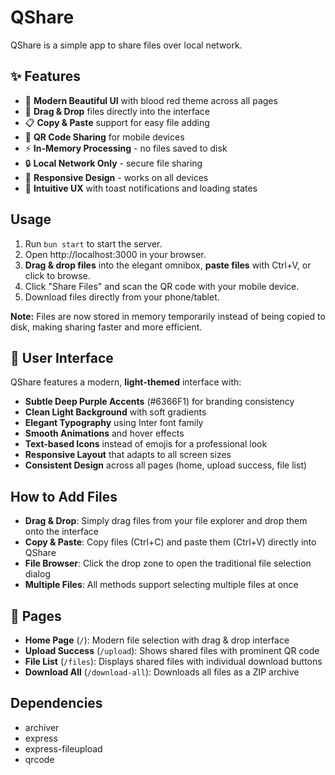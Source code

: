 # QShare

QShare is a simple app to share files over local network.

## ✨ Features

- 🎨 **Modern Beautiful UI** with blood red theme across all pages
- 📁 **Drag & Drop** files directly into the interface
- 📋 **Copy & Paste** support for easy file adding
- 📱 **QR Code Sharing** for mobile devices
- ⚡ **In-Memory Processing** - no files saved to disk
- 🔒 **Local Network Only** - secure file sharing
- 📱 **Responsive Design** - works on all devices
- 🎯 **Intuitive UX** with toast notifications and loading states

## Usage

1. Run `bun start` to start the server.
2. Open http://localhost:3000 in your browser.
3. **Drag & drop files** into the elegant omnibox, **paste files** with Ctrl+V, or click to browse.
4. Click "Share Files" and scan the QR code with your mobile device.
5. Download files directly from your phone/tablet.

**Note:** Files are now stored in memory temporarily instead of being copied to disk, making sharing faster and more efficient.

## 🎨 User Interface

QShare features a modern, **light-themed** interface with:

- **Subtle Deep Purple Accents** (#6366F1) for branding consistency
- **Clean Light Background** with soft gradients
- **Elegant Typography** using Inter font family
- **Smooth Animations** and hover effects
- **Text-based Icons** instead of emojis for a professional look
- **Responsive Layout** that adapts to all screen sizes
- **Consistent Design** across all pages (home, upload success, file list)

## How to Add Files

- **Drag & Drop**: Simply drag files from your file explorer and drop them onto the interface
- **Copy & Paste**: Copy files (Ctrl+C) and paste them (Ctrl+V) directly into QShare
- **File Browser**: Click the drop zone to open the traditional file selection dialog
- **Multiple Files**: All methods support selecting multiple files at once

## 📄 Pages

- **Home Page** (`/`): Modern file selection with drag & drop interface
- **Upload Success** (`/upload`): Shows shared files with prominent QR code
- **File List** (`/files`): Displays shared files with individual download buttons
- **Download All** (`/download-all`): Downloads all files as a ZIP archive

## Dependencies

- archiver
- express
- express-fileupload
- qrcode